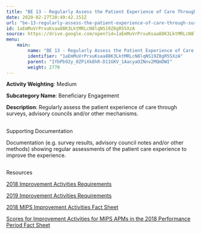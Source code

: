 ```yaml
---
title: "BE 13 - Regularly Assess the Patient Experience of Care Through Surveys, Advisory Councils and/or Other Mechanisms"
date: 2020-02-27T20:49:42.151Z
url: "be-13-regularly-assess-the-patient-experience-of-care-through-surveys-advisory-councils-and-or-other.md"
id: 1aEmMuVrPrxuKsaa88K3LktMRLcN8lqNS19Z8gR5SXzA
source: https://drive.google.com/open?id=1aEmMuVrPrxuKsaa88K3LktMRLcN8lqNS19Z8gR5SXzA
menu:
    main:
        name: "BE 13 - Regularly Assess the Patient Experience of Care Through Surveys, Advisory Councils and/or Other Mechanisms"
        identifier: "1aEmMuVrPrxuKsaa88K3LktMRLcN8lqNS19Z8gR5SXzA"
        parent: "1YbPb92y_0ZPiXk8hR-D11GKV_1AacyaOZNnv2MQmDWI"
        weight: 2770
---
```









**Activity Weighting**: Medium

**Subcategory Name**: Beneficiary Engagement

**Description**: Regularly assess the patient experience of care through surveys, advisory councils and/or other mechanisms.







## 

Supporting Documentation

Documentation (e.g. survey results, advisory council notes and/or other methods) showing regular assessments of the patient care experience to improve the experience.







## 

Resources

[2018 Improvement Activities Requirements](https://qpp.cms.gov/mips/improvement-activities?py=2018)

[2019 Improvement Activities Requirements](https://qpp.cms.gov/mips/improvement-activities?py=2019)

[2018 MIPS Improvement Activities Fact Sheet](https://qpp.cms.gov/resource/2018%20MIPS%20Improvement%20Activities%20Fact%20Sheet)

[Scores for Improvement Activities for MIPS APMs in the 2018 Performance Period Fact Sheet](https://qpp.cms.gov/resource/2018%20MIPS%20APMs%20improvement%20Activities%20scores%20fact%20sheet)

